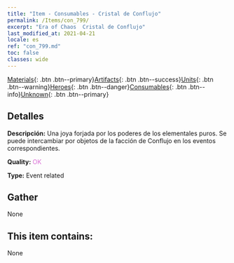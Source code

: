 ```yaml
---
title: "Item - Consumables - Cristal de Conflujo"
permalink: /Items/con_799/
excerpt: "Era of Chaos  Cristal de Conflujo"
last_modified_at: 2021-04-21
locale: es
ref: "con_799.md"
toc: false
classes: wide
---
```

 [Materials](/es/Items/){: .btn .btn--primary}[Artifacts](/es/Items/Artifacts/){: .btn .btn--success}[Units](/es/Items/Units/){: .btn .btn--warning}[Heroes](/es/Items/Heroes/){: .btn .btn--danger}[Consumables](/es/Items/Consumables/){: .btn .btn--info}[Unknown](/es/Items/Unknown/){: .btn .btn--primary}

## Detalles
 **Descripción:** Una joya forjada por los poderes de los elementales puros. Se puede intercambiar por objetos de la facción de Conflujo en los eventos correspondientes.

 **Quality:** <span style="color: #DA70D6">OK</span>

 **Type:** Event related

## Gather

  None

## This item contains:

  None

